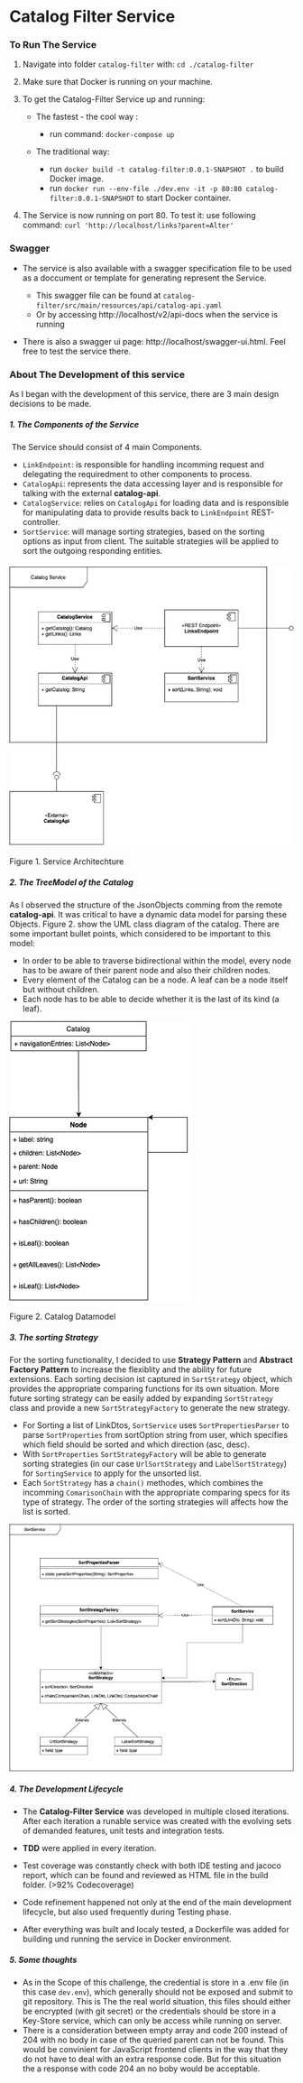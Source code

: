 



# Catalog Filter Service



### To Run The Service

1. Navigate into folder `catalog-filter` with: `cd ./catalog-filter`
2. Make sure that Docker is running on your machine.
3. To get the Catalog-Filter Service up and running:

   - The fastest - the cool way :
     - run command: `docker-compose up`

   - The traditional way:
     - run `docker build -t catalog-filter:0.0.1-SNAPSHOT .` to build Docker image.
     - run `docker run --env-file ./dev.env -it -p 80:80 catalog-filter:0.0.1-SNAPSHOT` to start Docker container.
4. The Service is now running on port 80. To test it: use following command:
     `curl 'http://localhost/links?parent=Alter'` 

### Swagger

- The service is also available with a swagger specification file to be used as a doccument or template for generating represent the Service. 
  - This swagger file can be found at `catalog-filter/src/main/resources/api/catalog-api.yaml`
  - Or by accessing http://localhost/v2/api-docs when the service is running

- There is also a swagger ui page: http://localhost/swagger-ui.html. Feel free to test the service there.

### About The Development of this service 

As I began with the development of this service, there are 3 main design decisions to be made. 

##### 1. The Components of the Service

​	The Service should consist of 4 main Components. 

- `LinkEndpoint`: is responsible for handling incomming request and delegating the requiredment to other components to process.
- `CatalogApi`: represents the data accessing layer and is responsible for talking with the external **catalog-api**.
- `CatalogService`: relies on `CatalogApi` for loading data and is responsible for manipulating data to provide results back to `LinkEndpoint` REST-controller.
- `SortService`: will manage sorting strategies, based on the sorting options as input from client. The suitable strategies will be applied to sort the outgoing responding entities.



#### 	![Modules](./Modules.png)

Figure 1. Service Architechture



##### 2. The TreeModel of the Catalog 

As I observed the structure of the JsonObjects comming from the remote **catalog-api**. It was critical to have a dynamic data model for parsing these Objects. Figure 2. show the UML class diagram of the catalog. There are some important bullet points, which considered to be important to this model:

- In order to be able to traverse bidirectional within the model, every node has to be aware of their parent node and also their children nodes. 
- Every element of the Catalog can be a node. A leaf can be a node itself but without children.
- Each node has to be able to decide whether it is the last of its kind (a leaf).



![CatalogModel](./CatalogModel.png)

Figure 2. Catalog Datamodel



##### 3. The sorting Strategy

For the sorting functionality, I decided to use **Strategy Pattern** and **Abstract Factory Pattern** to increase the flexiblity and the ability for future extensions. Each sorting decision ist captured in `SortStrategy` object, which provides the appropriate comparing functions for its own situation. More future sorting strategy can be easily added by expanding `SortStrategy` class and provide a new `SortStrategyFactory` to generate the new strategy.

- For Sorting a list of LinkDtos, `SortService` uses `SortPropertiesParser` to parse `SortProperties` from sortOption string from user, which specifies which field should be sorted and which direction (asc, desc). 
- With `SortProperties` `SortStrategyFactory` will be able to generate sorting strategies (in our case `UrlSortStrategy` and `LabelSortStrategy`) for `SortingService` to apply for the unsorted list.
- Each `SortStrategy` has a `chain()` methodes, which combines the incomming `ComarisonChain` with the appropriate comparing specs for its type of strategy. The order of the sorting strategies will affects how the list is sorted. 



![SortingModule](./SortingModule.png)



##### 4. The Development Lifecycle

- The **Catalog-Filter Service** was developed in multiple closed iterations. After each iteration a runable service was created with the evolving sets of demanded features, unit tests and integration tests. 
- **TDD** were applied in every iteration. 
- Test coverage was constantly check with both IDE testing and jacoco report, which can be found and reviewed as HTML file in the build folder.  (>92% Codecoverage)

- Code refinement happened not only at the end of the main development lifecycle, but also used frequently during Testing phase.
- After everything was built and localy tested, a Dockerfile was added for building und running the service in Docker environment.  

##### 5. Some thoughts

- As in the Scope of this challenge, the credential is store in a .env file (in this case `dev.env`), which generally should not be exposed and submit to git repository. This is The the real world situation, this files should either be encrypted (with git secret) or the credentials should be store in a Key-Store service, which can only be access while running on server.
- There is a consideration between empty array and code 200 instead of 204 with no body in case of the queried parent can not be found. This would be convinient for JavaScript frontend clients in the way that they do not have to deal with an extra response code. But for this situation the a response with code 204 an no boby would be acceptable.
